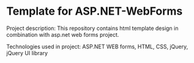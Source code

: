 # Template for ASP.NET-WebForms

Project description: This repository contains html template design in combination with asp.net web forms project. 

Technologies used in project: ASP.NET WEB forms, HTML, CSS, jQuery, jQuery UI library
